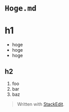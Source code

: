 `Hoge.md`
===

# h1

- hoge
- hoge
- hoge

## h2

1. foo
2. bar
3. baz

> Written with [StackEdit](https://stackedit.io/).
<!--stackedit_data:
eyJoaXN0b3J5IjpbLTY5MzY1MTQyM119
-->